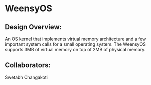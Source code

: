 WeensyOS
====================

## Design Overview:
An OS kernel that implements virtual memory architecture and a few important system calls for a small operating system. The WeensyOS supports 3MB of virtual memory on top of 2MB of physical memory.

## Collaborators:
Swetabh Changakoti
